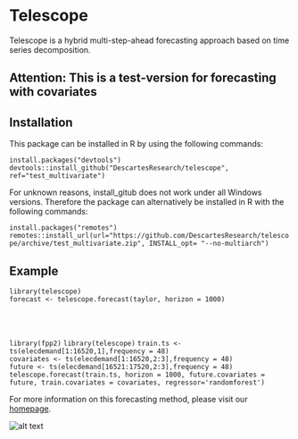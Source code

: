 # Telescope 
Telescope is a hybrid multi-step-ahead forecasting approach based on time series decomposition.

## Attention: This is a test-version for forecasting with covariates

## Installation
This package can be installed in R by using the following commands:

`install.packages("devtools")` <br />
`devtools::install_github("DescartesResearch/telescope", ref="test_multivariate")` <br />

For unknown reasons, install_gitub does not work under all Windows versions. Therefore the package can alternatively be installed in R with the following commands:

`install.packages("remotes")` <br />
`remotes::install_url(url="https://github.com/DescartesResearch/telescope/archive/test_multivariate.zip", INSTALL_opt= "--no-multiarch")`

## Example
`library(telescope)` <br />
`forecast <- telescope.forecast(taylor, horizon = 1000)`

<br />
<br />

`library(fpp2)`
`library(telescope)`
`train.ts <- ts(elecdemand[1:16520,1],frequency = 48)` <br />
`covariates <- ts(elecdemand[1:16520,2:3],frequency = 48)` <br />
`future <- ts(elecdemand[16521:17520,2:3],frequency = 48)` <br />
`telescope.forecast(train.ts, horizon = 1000, future.covariates = future, train.covariates = covariates, regressor='randomforest')`



For more information on this forecasting method, please visit our [homepage](http://descartes.tools/telescope).

![alt text](https://se.informatik.uni-wuerzburg.de/fileadmin/_processed_/7/3/csm_Telescope_982b20e78b.png "Telescope")
